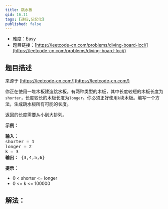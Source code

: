 ```yaml
---
title: 跳水板
qid: 16.11
tags: [递归,记忆化]
published: false
---
```



- 难度：Easy
- 题目链接：[https://leetcode-cn.com/problems/diving-board-lcci/](https://leetcode-cn.com/problems/diving-board-lcci/)


## 题目描述

来源于 [https://leetcode-cn.com/](https://leetcode-cn.com/)

<p>你正在使用一堆木板建造跳水板。有两种类型的木板，其中长度较短的木板长度为<code>shorter</code>，长度较长的木板长度为<code>longer</code>。你必须正好使用<code>k</code>块木板。编写一个方法，生成跳水板所有可能的长度。</p>
<p>返回的长度需要从小到大排列。</p>
<p><strong>示例：</strong></p>
<pre><strong>输入：</strong>
shorter = 1
longer = 2
k = 3
<strong>输出：</strong> {3,4,5,6}
</pre>
<p><strong>提示：</strong></p>
<ul>
<li>0 < shorter <= longer</li>
<li>0 <= k <= 100000</li>
</ul>


## 解法：